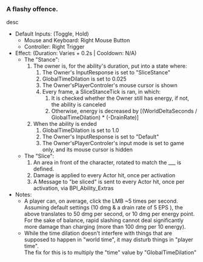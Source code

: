 ### A flashy offence.

desc

- Default Inputs: (Toggle, Hold)
    - Mouse and Keyboard: Right Mouse Button
    - Controller: Right Trigger
- Effect: (Duration: Varies + 0.2s | Cooldown: N/A)
    - The "Stance":
        1.  The owner is, for the ability's duration, put into a state where:
            1.  The Owner's InputResponse is set to "SliceStance"
            2.  GlobalTimeDilation is set to 0.025
            3.  The Owner'sPlayerControler's mouse cursor is shown
            4.  Every frame, a SliceStanceTick is ran, in which:
                1.  It is checked whether the Owner still has energy, if not, the ability is canceled
                2.  Otherwise, energy is decreased by \[(WorldDeltaSeconds / GlobalTimeDilation) \* (-DrainRate)\]
        2.  When the ability is ended
            1.  GlobalTimeDilation is set to 1.0
            2.  The Owner's InputResponse is set to "Default"
            3.  The Owner'sPlayerControler's input mode is set to game only, and its mouse cursor is hidden
    - The "Slice":
        1.  An area in front of the character, rotated to match the ___ is defined.
        2.  Damage is applied to every Actor hit, once per activation
        3.  A Message to "be sliced" is sent to every Actor hit, once per activation, via BPI_Ability_Extras
- Notes:
    - A player can, on average, click the LMB ~5 times per second.  
        Assuming default settings (10 dmg & a drain rate of 5 EPS ), the above translates to 50 dmg per second, or 10 dmg per energy point.  
        For the sake of balance, rapid slashing cannot deal significantly more damage than charging (more than 100 dmg per 10 energy).
    - While the time dilation doesn't interfere with things that are supposed to happen in "world time", it may disturb things in "player time".  
        The fix for this is to multiply the "time" value by "GlobalTimeDilation"
